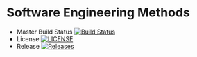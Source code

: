 # Software Engineering Methods

- Master Build Status [![Build Status](https://travis-ci.org/kevin-chalmers/sem.svg?branch=master)](https://travis-ci.org/RokRox/sem)
- License [![LICENSE](https://img.shields.io/github/license/kevin-chalmers/sem.svg?style=flat-square)](https://github.com/RokRox/sem/blob/master/LICENSE)
- Release [![Releases](https://img.shields.io/github/release/kevin-chalmers/sem/all.svg?style=flat-square)](https://github.com/RokRox/sem/releases)
